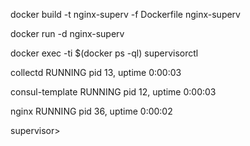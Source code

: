 
docker build -t nginx-superv -f Dockerfile nginx-superv

docker run -d nginx-superv 

docker exec -ti $(docker ps -ql) supervisorctl

collectd                         RUNNING    pid 13, uptime 0:00:03

consul-template                  RUNNING    pid 12, uptime 0:00:03

nginx                            RUNNING    pid 36, uptime 0:00:02

supervisor> 

